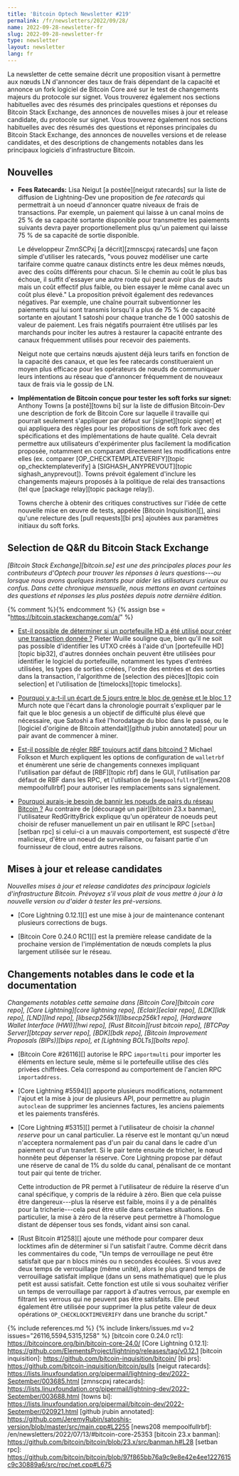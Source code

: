 ```yaml
---
title: 'Bitcoin Optech Newsletter #219'
permalink: /fr/newsletters/2022/09/28/
name: 2022-09-28-newsletter-fr
slug: 2022-09-28-newsletter-fr
type: newsletter
layout: newsletter
lang: fr
---
```

La newsletter de cette semaine décrit une proposition visant à permettre
aux nœuds LN d'annoncer des taux de frais dépendant de la capacité et annonce
un fork logiciel de Bitcoin Core axé sur le test de changements majeurs
du protocole sur signet. Vous trouverez également nos sections habituelles
avec des résumés des principales questions et réponses du Bitcoin Stack
Exchange, des annonces de nouvelles mises à jour et release candidate,
du protocole sur signet.  Vous trouverez également nos sections habituelles
avec des résumés des questions et réponses principales du Bitcoin Stack
Exchange, des annonces de nouvelles versions et de release candidates,
et des descriptions de changements notables dans les principaux logiciels
d'infrastructure Bitcoin.

## Nouvelles

- **Fees Ratecards:** Lisa Neigut [a postée][neigut ratecards]
  sur la liste de diffusion de Lightning-Dev une proposition de *fee ratecards*
  qui permettrait à un noeud d'annoncer quatre niveaux de frais de transactions.
  Par exemple, un paiement qui laisse à un canal moins de 25 % de sa
  capacité sortante disponible pour transmettre les paiements suivants devra
  payer proportionellement plus qu'un paiement qui laisse 75 % de sa capacité
  de sortie disponible.

  Le développeur ZmnSCPxj [a décrit][zmnscpxj ratecards] une façon simple
  d'utiliser les ratecards, "vous pouvez modéliser une carte tarifaire
  comme quatre canaux distincts entre les deux mêmes nœuds, avec des coûts
  différents pour chacun. Si le chemin au coût le plus bas échoue, il suffit
  d'essayer une autre route qui peut avoir plus de sauts mais un coût
  effectif plus faible, ou bien essayer le même canal avec un coût plus élevé."
  La proposition prévoit également des redevances négatives. Par exemple,
  une chaîne pourrait subventionner les paiements qui lui sont transmis
  lorsqu'il a plus de 75 % de capacité sortante en ajoutant 1 satoshi pour
  chaque tranche de 1 000 satoshis de valeur de paiement. Les frais négatifs
  pourraient être utilisés par les marchands pour inciter les autres à restaurer
  la capacité entrante des canaux fréquemment utilisés pour recevoir des paiements.

  Neigut note que certains nœuds ajustent déjà leurs tarifs en fonction de la
  capacité des canaux, et que les fee ratecards constitueraient un moyen plus
  efficace pour les opérateurs de nœuds de communiquer leurs intentions au réseau
  que d'annoncer fréquemment de nouveaux taux de frais via le gossip de LN.

- **Implémentation de Bitcoin conçue pour tester les soft forks sur signet:**
  Anthony Towns [a posté][towns bi] sur la liste de diffusion Bitcoin-Dev une
  description de fork de Bitcoin Core sur laquelle il travaille qui pourrait seulement
  s'appliquer par défaut sur [signet][topic signet] et qui appliquera des règles
  pour les propositions de soft fork avec des spécifications et des implémentations
  de haute qualité. Cela devrait permettre aux utilisateurs d'expérimenter plus
  facilement la modification proposée, notamment en comparant directement les
  modifications entre elles (ex. comparer [OP_CHECKTEMPLATEVERIFY][topic
  op_checktemplateverify] à [SIGHASH_ANYPREVOUT][topic sighash_anyprevout]).
  Towns prévoit également d'inclure les changements majeurs proposés à la politique
  de relai des transactions (tel que [package relay][topic package relay]).

    Towns cherche à obtenir des critiques constructives sur l'idée de cette nouvelle
    mise en œuvre de tests, appelée [Bitcoin Inquisition][], ainsi qu'une
    relecture des [pull requests][bi prs] ajoutées aux paramètres initiaux du
    soft forks.

## Selection de Q&R du Bitcoin Stack Exchange

*[Bitcoin Stack Exchange][bitcoin.se] est une des principales places pour les
contributeurs d'Optech pour trouver les réponses à leurs questions---ou lorsque nous
avons quelques instants pour aider les utilisateurs curieux ou confus. Dans cette
chronique mensuelle, nous mettons en avant certaines des questions et réponses les
plus postées depuis notre dernière édition.*

{% comment %}<!-- https://bitcoin.stackexchange.com/search?tab=votes&q=created%3a1m..%20is%3aanswer -->{% endcomment %}
{% assign bse = "https://bitcoin.stackexchange.com/a/" %}

- [Est-il possible de déterminer si un portefeuille HD a été utilisé pour créer une transaction donnée ?]({{bse}}115311)
  Pieter Wuille souligne que, bien qu'il ne soit pas possible d'identifier les UTXO
  créés à l'aide d'un [portefeuille HD][topic bip32], d'autres données onchain peuvent
  être utilisées pour identifier le logiciel du portefeuille, notamment les types
  d'entrées utilisées, les types de sorties créées, l'ordre des entrées et des sorties
  dans la transaction, l'algorithme de [selection des pièces][topic coin selection]
  et l'utilisation de [timelocks][topic timelocks].

- [Pourquoi y a-t-il un écart de 5 jours entre le bloc de genèse et le bloc 1 ?]({{bse}}115344)
  Murch note que l'écart dans la chronologie pourrait s'expliquer par le fait que le
  bloc genesis a un objectif de difficulté plus élevé que nécessaire, que Satoshi a
  fixé l'horodatage du bloc dans le passé, ou le [logiciel d'origine de Bitcoin
  attendait][github jrubin annotated] pour un pair avant de commencer à miner.

- [Est-il possible de régler RBF toujours actif dans bitcoind ?]({{bse}}115360)
  Michael Folkson et Murch expliquent les options de configuration de `walletrbf`
  et énumèrent une série de changements connexes impliquant l'utilisation par
  défaut de [RBF][topic rbf] dans le GUI, l'utilisation par défaut de RBF dans les RPC,
  et l'utilsation de [`mempoolfullrbf`][news208 mempoolfullrbf] pour autoriser les
  remplacements sans signalement.

- [Pourquoi aurais-je besoin de bannir les noeuds de pairs du réseau Bitcoin ?]({{bse}}115183)
  Au contraire de [découragé un pair][bitcoin 23.x banman], l'utilisateur RedGrittyBrick
  explique qu'un opérateur de noeuds peut choisir de refuser manuellement un pair en
  utilisant le RPC [`setban`][setban rpc] si celui-ci a un mauvais comportement, est suspecté d'être malicieux,
  d'être un noeud de surveillance, ou faisant partie d'un fournisseur de cloud, entre autres raisons.

## Mises à jour et release candidates

*Nouvelles mises à jour et release candidates des principaux logiciels d'infrastructure Bitcoin.
Prévoyez s'il vous plait de vous mettre à jour à la nouvelle version ou d'aider à tester les pré-versions.*

- [Core Lightning 0.12.1][] est une mise à jour de maintenance contenant plusieurs corrections de bugs.

- [Bitcoin Core 0.24.0 RC1][] est la première release candidate de la prochaine version de l'implémentation
  de nœuds complets la plus largement utilisée sur le réseau.

## Changements notables dans le code et la documentation

*Changements notables cette semaine dans [Bitcoin Core][bitcoin core repo], [Core
Lightning][core lightning repo], [Eclair][eclair repo], [LDK][ldk repo],
[LND][lnd repo], [libsecp256k1][libsecp256k1 repo], [Hardware Wallet
Interface (HWI)][hwi repo], [Rust Bitcoin][rust bitcoin repo], [BTCPay
Server][btcpay server repo], [BDK][bdk repo], [Bitcoin Improvement
Proposals (BIPs)][bips repo], et [Lightning BOLTs][bolts repo].*

- [Bitcoin Core #26116][] autorise le RPC `importmulti` pour importer
  les éléments en lecture seule, même si le portefeuille utilise des clés privées chiffrées.
  Cela correspond au comportement de l'ancien RPC `importaddress`.

- [Core Lightning #5594][] apporte plusieurs modifications, notamment
  l'ajout et la mise à jour de plusieurs API, pour permettre au plugin
  `autoclean` de supprimer les anciennes factures, les anciens paiements
  et les paiements transférés.

- [Core Lightning #5315][] permet à l'utilisateur de choisir la
  *channel reserve* pour un canal particulier. La réserve est le
  montant qu'un nœud n'acceptera normalement pas d'un pair du canal dans
  le cadre d'un paiement ou d'un transfert. Si le pair tente ensuite de
  tricher, le nœud honnête peut dépenser la réserve. Core Lightning
  propose par défaut une réserve de canal de 1% du solde du canal,
  pénalisant de ce montant tout pair qui tente de tricher.

    Cette introduction de PR permet à l'utilisateur de réduire la réserve
    d'un canal spécifique, y compris de la réduire à zéro. Bien que cela
    puisse être dangereux---plus la réserve est faible, moins il y a de
    pénalités pour la tricherie---cela peut être utile dans certaines
    situations. En particulier, la mise à zéro de la réserve peut permettre
    à l'homologue distant de dépenser tous ses fonds, vidant ainsi son canal.

- [Rust Bitcoin #1258][] ajoute une méthode pour comparer deux locktimes afin
  de déterminer si l'un satisfait l'autre. Comme décrit dans les commentaires
  du code, "Un temps de verrouillage ne peut être satisfait que par n blocs
  minés ou n secondes écoulées. Si vous avez deux temps de verrouillage
  (même unité), alors le plus grand temps de verrouillage satisfait implique
  (dans un sens mathématique) que le plus petit est aussi satisfait. Cette
  fonction est utile si vous souhaitez vérifier un temps de verrouillage par
  rapport à d'autres verrous, par exemple en filtrant les verrous qui ne
  peuvent pas être satisfaits. Elle peut également être utilisée pour supprimer
  la plus petite valeur de deux opérations `OP_CHECKLOCKTIMEVERIFY` dans une
  branche du script."

{% include references.md %}
{% include linkers/issues.md v=2 issues="26116,5594,5315,1258" %}
[bitcoin core 0.24.0 rc1]: https://bitcoincore.org/bin/bitcoin-core-24.0/
[Core Lightning 0.12.1]: https://github.com/ElementsProject/lightning/releases/tag/v0.12.1
[bitcoin inquisition]: https://github.com/bitcoin-inquisition/bitcoin/
[bi prs]: https://github.com/bitcoin-inquisition/bitcoin/pulls
[neigut ratecards]: https://lists.linuxfoundation.org/pipermail/lightning-dev/2022-September/003685.html
[zmnscpxj ratecards]: https://lists.linuxfoundation.org/pipermail/lightning-dev/2022-September/003688.html
[towns bi]: https://lists.linuxfoundation.org/pipermail/bitcoin-dev/2022-September/020921.html
[github jrubin annotated]: https://github.com/JeremyRubin/satoshis-version/blob/master/src/main.cpp#L2255
[news208 mempoolfullrbf]: /en/newsletters/2022/07/13/#bitcoin-core-25353
[bitcoin 23.x banman]: https://github.com/bitcoin/bitcoin/blob/23.x/src/banman.h#L28
[setban rpc]: https://github.com/bitcoin/bitcoin/blob/97f865bb76a9c9e8e42e4ee1227615c9c30889a6/src/rpc/net.cpp#L675
